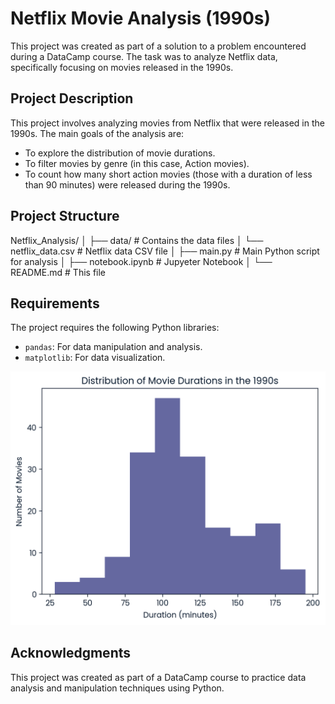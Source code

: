 # Netflix Movie Analysis (1990s)

This project was created as part of a solution to a problem encountered during a DataCamp course. The task was to analyze Netflix data, specifically focusing on movies released in the 1990s.

## Project Description

This project involves analyzing movies from Netflix that were released in the 1990s. The main goals of the analysis are:

- To explore the distribution of movie durations.
- To filter movies by genre (in this case, Action movies).
- To count how many short action movies (those with a duration of less than 90 minutes) were released during the 1990s.

## Project Structure

Netflix_Analysis/ │ ├── data/ # Contains the data files │ └── netflix_data.csv # Netflix data CSV file │ ├── main.py # Main Python script for analysis │ ├── notebook.ipynb # Jupyeter Notebook │ └── README.md # This file


## Requirements

The project requires the following Python libraries:

- `pandas`: For data manipulation and analysis.
- `matplotlib`: For data visualization.

![Movie Duration Histogram](image/result_image.png)

## Acknowledgments

This project was created as part of a DataCamp course to practice data analysis and manipulation techniques using Python.